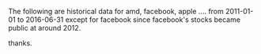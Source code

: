 The following are historical data for amd, facebook, apple ....  from 2011-01-01  to 2016-06-31 except for facebook since facebook's
stocks became public at around 2012. 

thanks.
